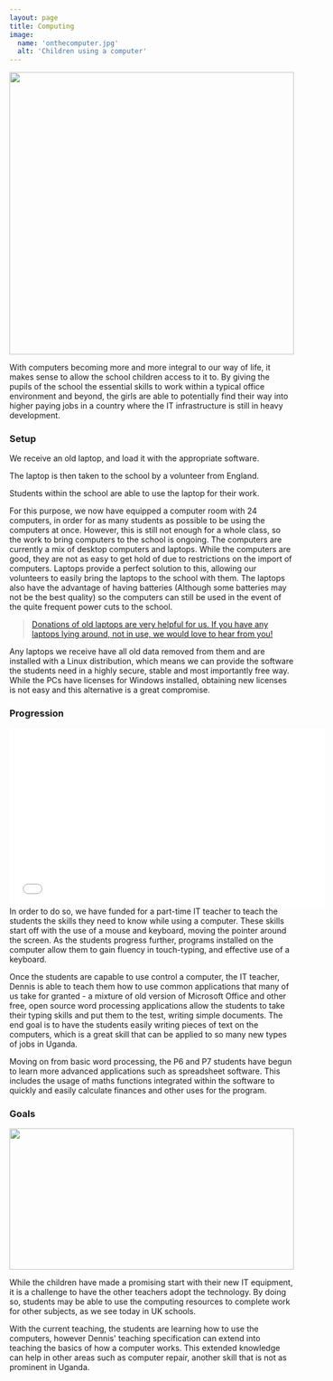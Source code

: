 ```yaml
---
layout: page
title: Computing
image: 
  name: 'onthecomputer.jpg'
  alt: 'Children using a computer'
---
```


<a href="{{ site.url }}{{ site.baseurl }}/assets/images/{{ page.image.name }}"><img src="{{ site.url }}{{ site.baseurl }}/assets/images/{{ page.image.name }}" style="object-fit: cover; height: 500px; width: 100%;" /></a>

With computers becoming more and more integral to our way of life, it makes sense to allow the school children access to it to. By giving the pupils of the school the essential skills to work within a typical office environment and beyond, the girls are able to potentially find their way into higher paying jobs in a country where the IT infrastructure is still in heavy development.

### Setup
<div class="grid-x grid-margin-x">
  <div class="cell shrink">
    <i class="fa fa-laptop fa-5x fa-fw"></i>
  </div>
  <div class="cell small-9 medium-auto">
    <p>We receive an old laptop, and load it with the appropriate software.</p>
  </div>
  <div class="cell shrink">
    <i class="fa fa-plane fa-5x fa-fw"></i>
  </div>
  <div class="cell small-9 medium-auto">
    <p>The laptop is then taken to the school by a volunteer from England.</p>
  </div>
  <div class="cell shrink">
    <i class="fa fa-users fa-5x fa-fw"></i>
  </div>
  <div class="cell small-9 medium-auto">
    <p>Students within the school are able to use the laptop for their work.</p>
  </div>
</div>

For this purpose, we now have equipped a computer room with 24 computers, in order for as many students as possible to be using the computers at once. However, this is still not enough for a whole class, so the work to bring computers to the school is ongoing. The computers are currently a mix of desktop computers and laptops. While the computers are good, they are not as easy to get hold of due to restrictions on the import of computers. Laptops provide a perfect solution to this, allowing our volunteers to easily bring the laptops to the school with them. The laptops also have the advantage of having batteries (Although some batteries may not be the best quality) so the computers can still be used in the event of the quite frequent power cuts to the school.

<blockquote><a title="Contact" href="{{ site.url }}{{ site.baseurl }}/contact/">Donations of old laptops are very helpful for us. If you have any laptops lying around, not in use, we would love to hear from you!</a></blockquote>

Any laptops we receive have all old data removed from them and are installed with a Linux distribution, which means we can provide the software the students need in a highly secure, stable and most importantly free way. While the PCs have licenses for Windows installed, obtaining new licenses is not easy and this alternative is a great compromise.

### Progression
<div class="responsive-embed widescreen">
  <iframe src="//www.youtube.com/embed/MU7MNkCBjxw?modestbranding=1&amp;rel=0&amp;showinfo=0&amp;theme=light" width="560" height="315" frameborder="0" allowfullscreen="allowfullscreen"></iframe>
</div>
In order to do so, we have funded for a part-time IT teacher to teach the students the skills they need to know while using a computer. These skills start off with the use of a mouse and keyboard, moving the pointer around the screen. As the students progress further, programs installed on the computer allow them to gain fluency in touch-typing, and effective use of a keyboard.

Once the students are capable to use control a computer, the IT teacher, Dennis is able to teach them how to use common applications that many of us take for granted - a mixture of old version of Microsoft Office and other free, open source word processing applications allow the students to take their typing skills and put them to the test, writing simple documents. The end goal is to have the students easily writing pieces of text on the computers, which is a great skill that can be applied to so many new types of jobs in Uganda.

Moving on from basic word processing, the P6 and P7 students have begun to learn more advanced applications such as spreadsheet software. This includes the usage of maths functions integrated within the software to quickly and easily calculate finances and other uses for the program.

### Goals

<div class="grid-x grid-margin-x">
  <div class="cell medium-4">
    <a href="{{ site.url }}{{ site.baseurl }}/assets/images/computermessage.jpg"><img src="{{ site.url }}{{ site.baseurl }}/assets/images/computermessage.jpg" style="object-fit: cover; height: 250px; width: 100%;" /></a>
  </div>
  <div class="cell medium-8">
    <p>While the children have made a promising start with their new IT equipment, it is a challenge to have the other teachers adopt the technology. By doing so, students may be able to use the computing resources to complete work for other subjects, as we see today in UK schools.</p>
    <p>With the current teaching, the students are learning how to use the computers, however Dennis' teaching specification can extend into teaching the basics of how a computer works. This extended knowledge can help in other areas such as computer repair, another skill that is not as prominent in Uganda.</p>
  </div>
</div>
